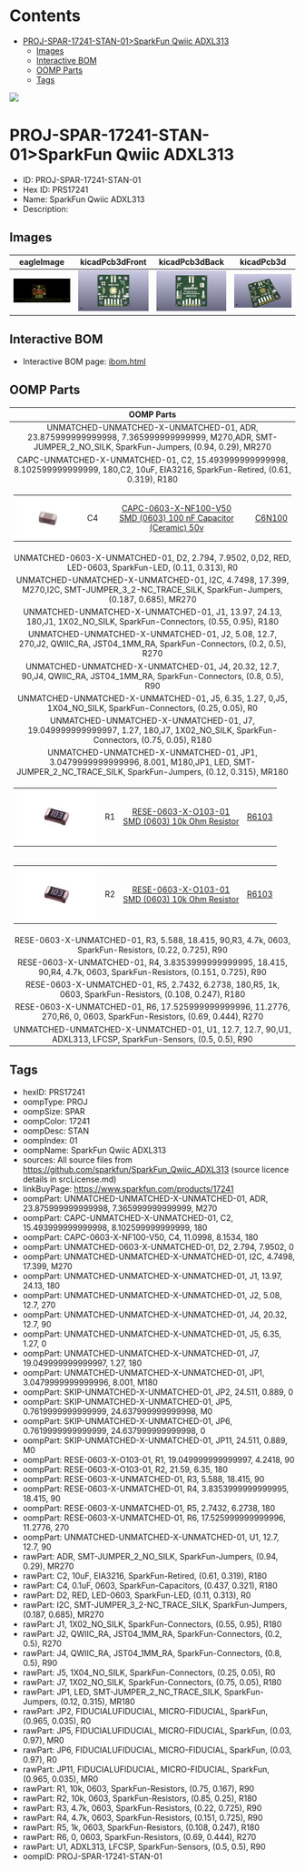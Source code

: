 



Contents
========

* [PROJ-SPAR-17241-STAN-01>SparkFun Qwiic ADXL313](#proj-spar-17241-stan-01sparkfun-qwiic-adxl313)
	* [Images](#images)
	* [Interactive BOM](#interactive-bom)
	* [OOMP Parts](#oomp-parts)
	* [Tags](#tags)
  
![][im]
# PROJ-SPAR-17241-STAN-01>SparkFun Qwiic ADXL313

- ID: PROJ-SPAR-17241-STAN-01
- Hex ID: PRS17241
- Name: SparkFun Qwiic ADXL313
- Description: 

## Images
  
  

|eagleImage|kicadPcb3dFront|kicadPcb3dBack|kicadPcb3d|
| :---: | :---: | :---: | :---: |
|[![eagleImage](eagleImage_140.png)](eagleImage_600.png)|[![kicadPcb3dFront](kicadPcb3dFront_140.png)](kicadPcb3dFront_600.png)|[![kicadPcb3dBack](kicadPcb3dBack_140.png)](kicadPcb3dBack_600.png)|[![kicadPcb3d](kicadPcb3d_140.png)](kicadPcb3d_600.png)|

## Interactive BOM

- Interactive BOM page: [ibom.html](kicad/bom/ibom.html)

## OOMP Parts
  

|OOMP Parts|
| :---: |
|UNMATCHED-UNMATCHED-X-UNMATCHED-01, ADR, 23.875999999999998, 7.365999999999999, M270,ADR, SMT-JUMPER_2_NO_SILK, SparkFun-Jumpers, (0.94, 0.29), MR270|
|CAPC-UNMATCHED-X-UNMATCHED-01, C2, 15.493999999999998, 8.102599999999999, 180,C2, 10uF, EIA3216, SparkFun-Retired, (0.61, 0.319), R180|
|<table><tr><td>![CAPC-0603-X-NF100-V50](https://raw.githubusercontent.com/oomlout/oomlout_OOMP_parts/main/CAPC-0603-X-NF100-V50/image_140.jpg)</td><td> C4</td><td>[CAPC-0603-X-NF100-V50<br>SMD (0603) 100 nF Capacitor (Ceramic) 50v](https://github.com/oomlout/oomlout_OOMP_parts/tree/main/CAPC-0603-X-NF100-V50/)</td><td>[C6N100](https://github.com/oomlout/oomlout_OOMP_parts/tree/main/CAPC-0603-X-NF100-V50/)</td></tr></table>|
|UNMATCHED-0603-X-UNMATCHED-01, D2, 2.794, 7.9502, 0,D2, RED, LED-0603, SparkFun-LED, (0.11, 0.313), R0|
|UNMATCHED-UNMATCHED-X-UNMATCHED-01, I2C, 4.7498, 17.399, M270,I2C, SMT-JUMPER_3_2-NC_TRACE_SILK, SparkFun-Jumpers, (0.187, 0.685), MR270|
|UNMATCHED-UNMATCHED-X-UNMATCHED-01, J1, 13.97, 24.13, 180,J1, 1X02_NO_SILK, SparkFun-Connectors, (0.55, 0.95), R180|
|UNMATCHED-UNMATCHED-X-UNMATCHED-01, J2, 5.08, 12.7, 270,J2, QWIIC_RA, JST04_1MM_RA, SparkFun-Connectors, (0.2, 0.5), R270|
|UNMATCHED-UNMATCHED-X-UNMATCHED-01, J4, 20.32, 12.7, 90,J4, QWIIC_RA, JST04_1MM_RA, SparkFun-Connectors, (0.8, 0.5), R90|
|UNMATCHED-UNMATCHED-X-UNMATCHED-01, J5, 6.35, 1.27, 0,J5, 1X04_NO_SILK, SparkFun-Connectors, (0.25, 0.05), R0|
|UNMATCHED-UNMATCHED-X-UNMATCHED-01, J7, 19.049999999999997, 1.27, 180,J7, 1X02_NO_SILK, SparkFun-Connectors, (0.75, 0.05), R180|
|UNMATCHED-UNMATCHED-X-UNMATCHED-01, JP1, 3.0479999999999996, 8.001, M180,JP1, LED, SMT-JUMPER_2_NC_TRACE_SILK, SparkFun-Jumpers, (0.12, 0.315), MR180|
|<table><tr><td>![RESE-0603-X-O103-01](https://raw.githubusercontent.com/oomlout/oomlout_OOMP_parts/main/RESE-0603-X-O103-01/image_140.jpg)</td><td> R1</td><td>[RESE-0603-X-O103-01<br>SMD (0603) 10k Ohm Resistor](https://github.com/oomlout/oomlout_OOMP_parts/tree/main/RESE-0603-X-O103-01/)</td><td>[R6103](https://github.com/oomlout/oomlout_OOMP_parts/tree/main/RESE-0603-X-O103-01/)</td></tr></table>|
|<table><tr><td>![RESE-0603-X-O103-01](https://raw.githubusercontent.com/oomlout/oomlout_OOMP_parts/main/RESE-0603-X-O103-01/image_140.jpg)</td><td> R2</td><td>[RESE-0603-X-O103-01<br>SMD (0603) 10k Ohm Resistor](https://github.com/oomlout/oomlout_OOMP_parts/tree/main/RESE-0603-X-O103-01/)</td><td>[R6103](https://github.com/oomlout/oomlout_OOMP_parts/tree/main/RESE-0603-X-O103-01/)</td></tr></table>|
|RESE-0603-X-UNMATCHED-01, R3, 5.588, 18.415, 90,R3, 4.7k, 0603, SparkFun-Resistors, (0.22, 0.725), R90|
|RESE-0603-X-UNMATCHED-01, R4, 3.8353999999999995, 18.415, 90,R4, 4.7k, 0603, SparkFun-Resistors, (0.151, 0.725), R90|
|RESE-0603-X-UNMATCHED-01, R5, 2.7432, 6.2738, 180,R5, 1k, 0603, SparkFun-Resistors, (0.108, 0.247), R180|
|RESE-0603-X-UNMATCHED-01, R6, 17.525999999999996, 11.2776, 270,R6, 0, 0603, SparkFun-Resistors, (0.69, 0.444), R270|
|UNMATCHED-UNMATCHED-X-UNMATCHED-01, U1, 12.7, 12.7, 90,U1, ADXL313, LFCSP, SparkFun-Sensors, (0.5, 0.5), R90|

## Tags

- hexID: PRS17241
- oompType: PROJ
- oompSize: SPAR
- oompColor: 17241
- oompDesc: STAN
- oompIndex: 01
- oompName: SparkFun Qwiic ADXL313
- sources: All source files from https://github.com/sparkfun/SparkFun_Qwiic_ADXL313 (source licence details in srcLicense.md)
- linkBuyPage: https://www.sparkfun.com/products/17241
- oompPart: UNMATCHED-UNMATCHED-X-UNMATCHED-01, ADR, 23.875999999999998, 7.365999999999999, M270
- oompPart: CAPC-UNMATCHED-X-UNMATCHED-01, C2, 15.493999999999998, 8.102599999999999, 180
- oompPart: CAPC-0603-X-NF100-V50, C4, 11.0998, 8.1534, 180
- oompPart: UNMATCHED-0603-X-UNMATCHED-01, D2, 2.794, 7.9502, 0
- oompPart: UNMATCHED-UNMATCHED-X-UNMATCHED-01, I2C, 4.7498, 17.399, M270
- oompPart: UNMATCHED-UNMATCHED-X-UNMATCHED-01, J1, 13.97, 24.13, 180
- oompPart: UNMATCHED-UNMATCHED-X-UNMATCHED-01, J2, 5.08, 12.7, 270
- oompPart: UNMATCHED-UNMATCHED-X-UNMATCHED-01, J4, 20.32, 12.7, 90
- oompPart: UNMATCHED-UNMATCHED-X-UNMATCHED-01, J5, 6.35, 1.27, 0
- oompPart: UNMATCHED-UNMATCHED-X-UNMATCHED-01, J7, 19.049999999999997, 1.27, 180
- oompPart: UNMATCHED-UNMATCHED-X-UNMATCHED-01, JP1, 3.0479999999999996, 8.001, M180
- oompPart: SKIP-UNMATCHED-X-UNMATCHED-01, JP2, 24.511, 0.889, 0
- oompPart: SKIP-UNMATCHED-X-UNMATCHED-01, JP5, 0.7619999999999999, 24.637999999999998, M0
- oompPart: SKIP-UNMATCHED-X-UNMATCHED-01, JP6, 0.7619999999999999, 24.637999999999998, 0
- oompPart: SKIP-UNMATCHED-X-UNMATCHED-01, JP11, 24.511, 0.889, M0
- oompPart: RESE-0603-X-O103-01, R1, 19.049999999999997, 4.2418, 90
- oompPart: RESE-0603-X-O103-01, R2, 21.59, 6.35, 180
- oompPart: RESE-0603-X-UNMATCHED-01, R3, 5.588, 18.415, 90
- oompPart: RESE-0603-X-UNMATCHED-01, R4, 3.8353999999999995, 18.415, 90
- oompPart: RESE-0603-X-UNMATCHED-01, R5, 2.7432, 6.2738, 180
- oompPart: RESE-0603-X-UNMATCHED-01, R6, 17.525999999999996, 11.2776, 270
- oompPart: UNMATCHED-UNMATCHED-X-UNMATCHED-01, U1, 12.7, 12.7, 90
- rawPart: ADR, SMT-JUMPER_2_NO_SILK, SparkFun-Jumpers, (0.94, 0.29), MR270
- rawPart: C2, 10uF, EIA3216, SparkFun-Retired, (0.61, 0.319), R180
- rawPart: C4, 0.1uF, 0603, SparkFun-Capacitors, (0.437, 0.321), R180
- rawPart: D2, RED, LED-0603, SparkFun-LED, (0.11, 0.313), R0
- rawPart: I2C, SMT-JUMPER_3_2-NC_TRACE_SILK, SparkFun-Jumpers, (0.187, 0.685), MR270
- rawPart: J1, 1X02_NO_SILK, SparkFun-Connectors, (0.55, 0.95), R180
- rawPart: J2, QWIIC_RA, JST04_1MM_RA, SparkFun-Connectors, (0.2, 0.5), R270
- rawPart: J4, QWIIC_RA, JST04_1MM_RA, SparkFun-Connectors, (0.8, 0.5), R90
- rawPart: J5, 1X04_NO_SILK, SparkFun-Connectors, (0.25, 0.05), R0
- rawPart: J7, 1X02_NO_SILK, SparkFun-Connectors, (0.75, 0.05), R180
- rawPart: JP1, LED, SMT-JUMPER_2_NC_TRACE_SILK, SparkFun-Jumpers, (0.12, 0.315), MR180
- rawPart: JP2, FIDUCIALUFIDUCIAL, MICRO-FIDUCIAL, SparkFun, (0.965, 0.035), R0
- rawPart: JP5, FIDUCIALUFIDUCIAL, MICRO-FIDUCIAL, SparkFun, (0.03, 0.97), MR0
- rawPart: JP6, FIDUCIALUFIDUCIAL, MICRO-FIDUCIAL, SparkFun, (0.03, 0.97), R0
- rawPart: JP11, FIDUCIALUFIDUCIAL, MICRO-FIDUCIAL, SparkFun, (0.965, 0.035), MR0
- rawPart: R1, 10k, 0603, SparkFun-Resistors, (0.75, 0.167), R90
- rawPart: R2, 10k, 0603, SparkFun-Resistors, (0.85, 0.25), R180
- rawPart: R3, 4.7k, 0603, SparkFun-Resistors, (0.22, 0.725), R90
- rawPart: R4, 4.7k, 0603, SparkFun-Resistors, (0.151, 0.725), R90
- rawPart: R5, 1k, 0603, SparkFun-Resistors, (0.108, 0.247), R180
- rawPart: R6, 0, 0603, SparkFun-Resistors, (0.69, 0.444), R270
- rawPart: U1, ADXL313, LFCSP, SparkFun-Sensors, (0.5, 0.5), R90
- oompID: PROJ-SPAR-17241-STAN-01



[im]: kicadPcb3d_450.png
